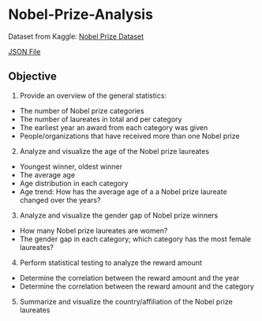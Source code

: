 # Nobel-Prize-Analysis

Dataset from Kaggle: [Nobel Prize Dataset](https://www.kaggle.com/datasets/imdevskp/nobel-prize)

[JSON File](https://github.com/anhNtang/Nobel-Prize-Analysis/blob/main/nobeldata.json)

## Objective
1. Provide an overview of the general statistics:
  * The number of Nobel prize categories
  * The number of laureates in total and per category
  * The earliest year an award from each category was given
  * People/organizations that have received more than one Nobel prize 
2. Analyze and visualize the age of the Nobel prize laureates
  * Youngest winner, oldest winner
  * The average age
  * Age distribution in each category 
  * Age trend: How has the average age of a a Nobel prize laureate changed over the years? 
3. Analyze and visualize the gender gap of Nobel prize winners
  * How many Nobel prize laureates are women?
  * The gender gap in each category; which category has the most female laureates?
4. Perform statistical testing to analyze the reward amount
  * Determine the correlation between the reward amount and the year
  * Determine the correlation between the reward amount and the category 
5. Summarize and visualize the country/affiliation of the Nobel prize laureates
